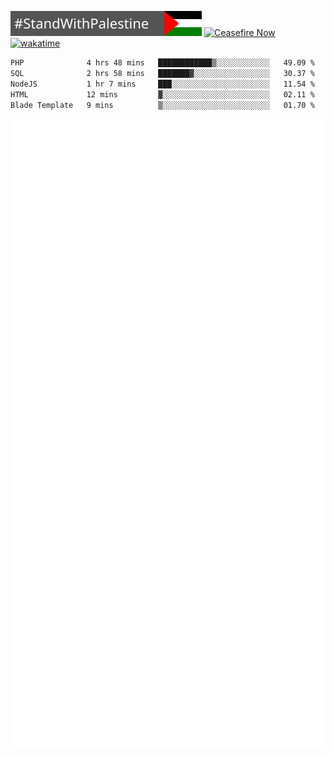 [![github](https://raw.githubusercontent.com/saedyousef/StandWithPalestine/main/badges/flat/StandWithPalestine.svg)](https://github.com/saedyousef/StandWithPalestine)
[![Ceasefire Now](https://badge.techforpalestine.org/default)](https://techforpalestine.org/learn-more)
[![wakatime](https://wakatime.com/badge/user/03bf07e2-4c78-4826-8603-8922f0241061.svg)](https://wakatime.com/@03bf07e2-4c78-4826-8603-8922f0241061)
<!-- [![committers.top badge](https://user-badge.committers.top/jordan_private/saedyousef.svg)](https://user-badge.committers.top/jordan_private/saedyousef) -->

<!-- ![Profile Views](https://visitor-badge.glitch.me/badge?page_id=saedyousef.saedyousef&left_color=grey&right_color=blue&left_text=👀+Profile+Views) -->



<!-- <img src="https://github-readme-stats.vercel.app/api?username=saedyousef&show_icons=true&count_private=true" width="100%" /> --> 

<!--START_SECTION:waka-->

```txt
PHP              4 hrs 48 mins   ████████████▒░░░░░░░░░░░░   49.09 %
SQL              2 hrs 58 mins   ███████▓░░░░░░░░░░░░░░░░░   30.37 %
NodeJS           1 hr 7 mins     ███░░░░░░░░░░░░░░░░░░░░░░   11.54 %
HTML             12 mins         ▓░░░░░░░░░░░░░░░░░░░░░░░░   02.11 %
Blade Template   9 mins          ▒░░░░░░░░░░░░░░░░░░░░░░░░   01.70 %
```

<!--END_SECTION:waka-->
    
<!-- ![github contribution grid snake animation](https://raw.githubusercontent.com/saedyousef/saedyousef/output/github-contribution-grid-snake.svg) -->


![Metrics](./github-metrics.svg)
